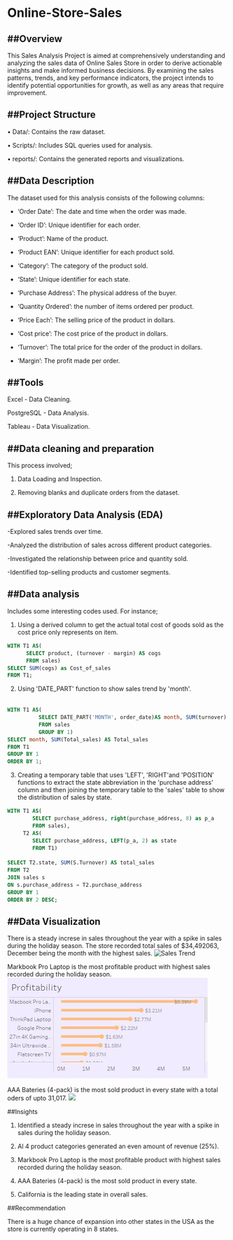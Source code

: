 # Online-Store-Sales
##Overview
---

This Sales Analysis Project is aimed at comprehensively understanding and analyzing the sales data of Online Sales Store in order to derive actionable insights and make informed business decisions. By examining the sales patterns, trends, and key performance indicators, the project intends to identify potential opportunities for growth, as well as any areas that require improvement.

##Project Structure
---

•	Data/: Contains the raw dataset.

•	Scripts/: Includes SQL queries used for analysis.

•	reports/: Contains the generated reports and visualizations.

##Data Description
---

The dataset used for this analysis consists of the following columns:

- ‘Order Date’: The date and time when the order was made.

- ‘Order ID’: Unique identifier for each order.

- ‘Product’: Name of the product.

- ‘Product EAN’: Unique identifier for each product sold.

- ‘Category’: The category of the product sold.

- ‘State’: Unique identifier for each state.

- ‘Purchase Address’: The physical address of the buyer.

- ‘Quantity Ordered’: the number of items ordered per product.

- ‘Price Each’: The selling price of the product in dollars.

- ‘Cost price’: The cost price of the product in dollars.

- ‘Turnover’: The total price for the order of the product in dollars.

- ‘Margin’: The profit made per order.

##Tools
---

Excel - Data Cleaning.

PostgreSQL - Data Analysis.

Tableau - Data Visualization.

##Data cleaning and preparation
---

This process involved;

1. Data Loading and Inspection.

2. Removing blanks and duplicate orders from the dataset.

##Exploratory Data Analysis (EDA)
---

-Explored sales trends over time.

-Analyzed the distribution of sales across different product categories.

-Investigated the relationship between price and quantity sold.

-Identified top-selling products and customer segments.

##Data analysis
---

Includes some interesting codes used. For instance;

1. Using a derived column to get the actual total cost of goods sold as the cost price only represents on item.

```SQL
WITH T1 AS(
      SELECT product, (turnover - margin) AS cogs
      FROM sales)
SELECT SUM(cogs) as Cost_of_sales
FROM T1;
```

2. Using 'DATE_PART' function to show sales trend by 'month'.

```SQL

WITH T1 AS(
          SELECT DATE_PART('MONTH', order_date)AS month, SUM(turnover) AS Total_sales
          FROM sales
          GROUP BY 1)
SELECT month, SUM(Total_sales) AS Total_sales
FROM T1
GROUP BY 1
ORDER BY 1;
```

3. Creating a temporary table that uses 'LEFT', 'RIGHT'and 'POSITION' functions to extract the state abbreviation in the 'purchase address' column and then joining the temporary table to the 'sales' table to show the distribution of sales by state.

```SQL
WITH T1 AS(			
		SELECT purchase_address, right(purchase_address, 8) as p_a
		FROM sales),
	 T2 AS(
		SELECT purchase_address, LEFT(p_a, 2) as state
		FROM T1)

SELECT T2.state, SUM(S.Turnover) AS total_sales
FROM T2
JOIN sales s
ON s.purchase_address = T2.purchase_address
GROUP BY 1
ORDER BY 2 DESC;
```

##Data Visualization
---

There is a steady increse in sales throughout the year with a spike in sales during the holiday season.
The store recorded total sales of $34,492063, December being the month with the highest sales.
![Sales Trend](https://github.com/Billy1999/Online-Store-Sales/assets/138803416/1515a6dd-e0d7-42d8-9e4c-cae6bfb2c273)

Markbook Pro Laptop is the most profitable product with highest sales recorded during the holiday season.
![](Profitability.JPG)

AAA Bateries (4-pack) is the most sold product in every state with a total oders of upto 31,017.
![](Sales_Volume.JPG)

##Insights

1. Identified a steady increse in sales throughout the year with a spike in sales during the holiday season.

2. Al 4 product categories generated an even amount of revenue (25%).

3. Markbook Pro Laptop is the most profitable product with highest sales recorded during the holiday season.

4. AAA Bateries (4-pack) is the most sold product in every state.
 
5. California is the leading state in overall sales.

##Recommendation

There is a huge chance of expansion into other states in the USA as the store is currently operating in 8 states.
